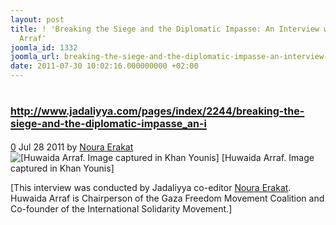 ```yaml
---
layout: post
title: ! 'Breaking the Siege and the Diplomatic Impasse: An Interview with Huwaida
  Arraf'
joomla_id: 1332
joomla_url: breaking-the-siege-and-the-diplomatic-impasse-an-interview-with-huwaida-arraf
date: 2011-07-30 10:02:16.000000000 +02:00
---
```

<h1><a href="http://www.jadaliyya.com/pages/index/2244/breaking-the-siege-and-the-diplomatic-impasse_an-i"><span style="font-size: 12pt;">http://www.jadaliyya.com/pages/index/2244/breaking-the-siege-and-the-diplomatic-impasse_an-i</span></a></h1>
<div><a href="http://www.jadaliyya.com/pages/index/2244/breaking-the-siege-and-the-diplomatic-impasse_an-i#comments">0</a> Jul 28 2011 by <a href="http://www.jadaliyya.com/pages/contributors/436">Noura Erakat</a></div>
<div><img src="http://www.jadaliyya.com/content_images/3/HuwaidawithkidsinKhanYounis.JPG" alt="[Huwaida Arraf. Image captured in Khan Younis] " title="[Huwaida Arraf. Image captured in Khan Younis] " /> [Huwaida Arraf. Image captured in Khan Younis]</div>
<p>[This interview was conducted by Jadaliyya co-editor <a href="http://www.jadaliyya.com/pages/contributors/436">Noura Erakat</a>. Huwaida Arraf is Chairperson of the Gaza Freedom Movement Coalition and Co-founder of the International Solidarity Movement.]</p>
